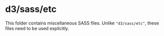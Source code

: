 # d3/sass/etc

This folder contains miscellaneous SASS files. Unlike `"d3/sass/etc"`, these files
need to be used explicitly.
